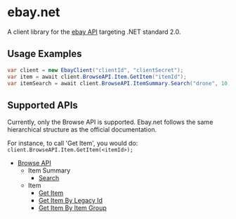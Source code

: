 # ebay.net

A client library for the [ebay API](https://developer.ebay.com/api-docs/) targeting .NET standard 2.0.


## Usage Examples

```csharp
var client = new EbayClient("clientId", "clientSecret");
var item = await client.BrowseAPI.Item.GetItem("itemId");
var itemSearch = await client.BrowseAPI.ItemSummary.Search("drone", 10);
```

## Supported APIs

Currently, only the Browse API is supported. Ebay.net follows the same hierarchical structure as the official documentation. 

For instance, to call 'Get Item', you would do: `client.BrowseAPI.Item.GetItem(<itemId>);`

- [Browse API](https://developer.ebay.com/api-docs/buy/browse/overview.html)
	- Item Summary
		- [Search](https://developer.ebay.com/api-docs/buy/browse/resources/item_summary/methods/search)
	- Item
		- [Get Item](https://developer.ebay.com/api-docs/buy/browse/resources/item/methods/getItem)
		- [Get Item By Legacy Id](https://developer.ebay.com/api-docs/buy/browse/resources/item/methods/getItemByLegacyId)
		- [Get Item By Item Group](https://developer.ebay.com/api-docs/buy/browse/resources/item/methods/getItemByLegacyId)



